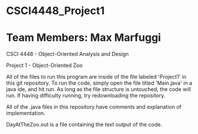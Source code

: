 # CSCI4448_Project1
# Team Members: Max Marfuggi


CSCI 4448 - Object-Oriented Analysis and Design

Project 1 - Object-Oriented Zoo

All of the files to run this program are inside of the file labeled 'Project1' in this git repository. To run the code, simply open the file titled 'Main.java' in a java ide, and hit run. As long as the file structure is untouched, the code will run. If having difficulty running, try redownloading the repository.

All of the .java files in this repository have comments and explanation of implementation.

DayAtTheZoo.out is a file containing the text output of the code.
